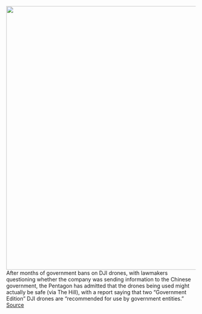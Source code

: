 <img src='https://cdn.vox-cdn.com/thumbor/Y9tpnEWimypuXhdI_2es_K9Tjs4=/0x0:2040x1360/1200x800/filters:focal(857x517:1183x843)/cdn.vox-cdn.com/uploads/chorus_image/image/69375024/vpavic_042029_4003_0162.0.jpg' width='700px' /><br/>
After months of government bans on DJI drones, with lawmakers questioning whether the company was sending information to the Chinese government, the Pentagon has admitted that the drones being used might actually be safe (via The Hill), with a report saying that two “Government Edition” DJI drones are “recommended for use by government entities.”
<a href='https://www.theverge.com/2021/6/1/22463946/dji-drone-ban-pentagon-department-of-interior'> Source <a/>